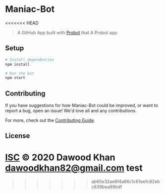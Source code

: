 # Maniac-Bot
<<<<<<< HEAD

> A GitHub App built with [Probot](https://github.com/probot/probot) that A Probot app

## Setup

```sh
# Install dependencies
npm install

# Run the bot
npm start
```

## Contributing

If you have suggestions for how Maniac-Bot could be improved, or want to report a bug, open an issue! We'd love all and any contributions.

For more, check out the [Contributing Guide](CONTRIBUTING.md).

## License

[ISC](LICENSE) © 2020 Dawood Khan <dawoodkhan82@gmail.com>
test
=======
>>>>>>> ab65e32ae8f4a86c1c61eefc82ebc839bea89bdf
